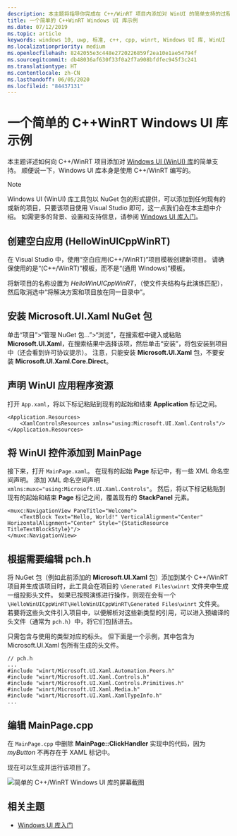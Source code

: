 ```yaml
---
description: 本主题将指导你完成在 C++/WinRT 项目内添加对 WinUI 的简单支持的过程。
title: 一个简单的 C++WinRT Windows UI 库示例
ms.date: 07/12/2019
ms.topic: article
keywords: windows 10, uwp, 标准, c++, cpp, winrt, Windows UI 库, WinUI
ms.localizationpriority: medium
ms.openlocfilehash: 8242055e3c448e2720226859f2ea10e1ae54794f
ms.sourcegitcommit: db48036af630f33f0a2f7a908bfdfec945f3c241
ms.translationtype: HT
ms.contentlocale: zh-CN
ms.lasthandoff: 06/05/2020
ms.locfileid: "84437131"
---
```

# <a name="a-simple-cwinrt-windows-ui-library-example"></a>一个简单的 C++WinRT Windows UI 库示例

本主题详述如何向 C++/WinRT 项目添加对 [Windows UI (WinUI) 库](https://github.com/Microsoft/microsoft-ui-xaml)的简单支持。 顺便说一下，Windows UI 库本身是使用 C++/WinRT 编写的。

> [!NOTE]
> Windows UI (WinUI) 库工具包以 NuGet 包的形式提供，可以添加到任何现有的或新的项目，只要该项目使用 Visual Studio 即可，这一点我们会在本主题中介绍。 如需更多的背景、设置和支持信息，请参阅 [Windows UI 库入门](/uwp/toolkits/winui/getting-started)。

## <a name="create-a-blank-app-hellowinuicppwinrt"></a>创建空白应用 (HelloWinUICppWinRT)

在 Visual Studio 中，使用“空白应用(C++/WinRT)”项目模板创建新项目。 请确保使用的是“(C++/WinRT)”模板，而不是“(通用 Windows)”模板。 

将新项目的名称设置为 *HelloWinUICppWinRT*，（使文件夹结构与此演练匹配），然后取消选中“将解决方案和项目放在同一目录中”。

## <a name="install-the-microsoftuixaml-nuget-package"></a>安装 Microsoft.UI.Xaml NuGet 包

单击“项目”\>“管理 NuGet 包...”\>“浏览”，在搜索框中键入或粘贴 **Microsoft.UI.Xaml**，在搜索结果中选择该项，然后单击“安装”，将包安装到项目中（还会看到许可协议提示）。  注意，只能安装 **Microsoft.UI.Xaml** 包，不要安装 **Microsoft.UI.Xaml.Core.Direct**。

## <a name="declare-winui-application-resources"></a>声明 WinUI 应用程序资源

打开 `App.xaml`，将以下标记粘贴到现有的起始和结束 **Application** 标记之间。

```xaml
<Application.Resources>
    <XamlControlsResources xmlns="using:Microsoft.UI.Xaml.Controls"/>
</Application.Resources>
```

## <a name="add-a-winui-control-to-mainpage"></a>将 WinUI 控件添加到 MainPage

接下来，打开 `MainPage.xaml`。 在现有的起始 **Page** 标记中，有一些 XML 命名空间声明。 添加 XML 命名空间声明 `xmlns:muxc="using:Microsoft.UI.Xaml.Controls"`。 然后，将以下标记粘贴到现有的起始和结束 **Page** 标记之间，覆盖现有的 **StackPanel** 元素。

```xaml
<muxc:NavigationView PaneTitle="Welcome">
    <TextBlock Text="Hello, World!" VerticalAlignment="Center" HorizontalAlignment="Center" Style="{StaticResource TitleTextBlockStyle}"/>
</muxc:NavigationView>
```

## <a name="edit-pchh-as-necessary"></a>根据需要编辑 pch.h

将 NuGet 包（例如此前添加的 **Microsoft.UI.Xaml** 包）添加到某个 C++/WinRT 项目并生成该项目时，此工具会在项目的 `\Generated Files\winrt` 文件夹中生成一组投影头文件。 如果已按照演练进行操作，则现在会有一个 `\HelloWinUICppWinRT\HelloWinUICppWinRT\Generated Files\winrt` 文件夹。 若要将这些头文件引入项目中，以便解析对这些新类型的引用，可以进入预编译的头文件（通常为 `pch.h`）中，将它们包括进去。

只需包含与使用的类型对应的标头。 但下面是一个示例，其中包含为 Microsoft.UI.Xaml 包所有生成的头文件。

```cppwinrt
// pch.h
...
#include "winrt/Microsoft.UI.Xaml.Automation.Peers.h"
#include "winrt/Microsoft.UI.Xaml.Controls.h"
#include "winrt/Microsoft.UI.Xaml.Controls.Primitives.h"
#include "winrt/Microsoft.UI.Xaml.Media.h"
#include "winrt/Microsoft.UI.Xaml.XamlTypeInfo.h"
...
```

## <a name="edit-mainpagecpp"></a>编辑 MainPage.cpp

在 `MainPage.cpp` 中删除 **MainPage::ClickHandler** 实现中的代码，因为 *myButton* 不再存在于 XAML 标记中。

现在可以生成并运行该项目了。

![简单的 C++/WinRT Windows UI 库的屏幕截图](images/winui.png)

## <a name="related-topics"></a>相关主题
* [Windows UI 库入门](/uwp/toolkits/winui/getting-started)
